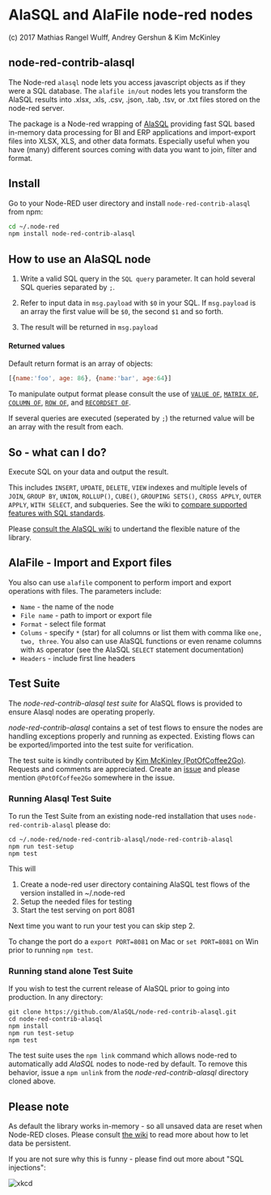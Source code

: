# AlaSQL and AlaFile node-red nodes

(c) 2017 Mathias Rangel Wulff, Andrey Gershun & Kim McKinley 

## node-red-contrib-alasql

The Node-red `alasql` node lets you access javascript objects as if they were a SQL database. The `alafile in/out` nodes lets you transform the AlaSQL results into .xlsx, .xls, .csv, .json, .tab, .tsv, or .txt files stored on the node-red server.

The package is a Node-red wrapping of [AlaSQL](https://github.com/agershun/alasql) providing fast SQL based in-memory data processing for BI and ERP applications and import-export files into XLSX, XLS, and other data formats. Especially useful when you have (many) different sources coming with data you want to join, filter and format.



## Install

Go to your Node-RED user directory and install `node-red-contrib-alasql` from npm:

```bash
cd ~/.node-red
npm install node-red-contrib-alasql
```

## How to use an AlaSQL node

1. Write a valid SQL query in the `SQL query` parameter. It can hold several SQL queries separated by `;`.

2. Refer to input data in `msg.payload` with `$0` in your SQL. If `msg.payload` is an array the first value will be `$0`, the second `$1` and so forth. 

2. The result will be returned in `msg.payload`

#### Returned values

Default return format is an array of objects:  

```js
[{name:'foo', age: 86}, {name:'bar', age:64}]
```

To manipulate output format please consult the use of [`VALUE OF`](https://github.com/agershun/alasql/wiki/Value), [`MATRIX OF`](https://github.com/agershun/alasql/wiki/MATRIX), [`COLUMN OF`](https://github.com/agershun/alasql/wiki/COLUMN), [`ROW OF`](https://github.com/agershun/alasql/wiki/ROW), and [`RECORDSET OF`](https://github.com/agershun/alasql/wiki/RECORDSET).

If several queries are executed (seperated by `;`) the returned value will be an array with the result from each.



##  So - what can I do?

Execute SQL on your data and output the result. 

This includes `INSERT`, `UPDATE`, `DELETE`, `VIEW` indexes and multiple levels of `JOIN`, `GROUP BY`, `UNION`, `ROLLUP()`, `CUBE()`, `GROUPING SETS()`, `CROSS APPLY`, `OUTER APPLY`, `WITH SELECT`, and subqueries. See the wiki to [compare supported features with SQL standards](https://github.com/agershun/alasql/wiki/SQL%20keywords).

Please [consult the AlaSQL wiki](https://github.com/agershun/alasql/wiki/readme) to undertand the flexible nature of the library. 


## AlaFile - Import and Export files

You also can use `alafile` component to perform import and export operations with files. The parameters include:

* `Name` - the name of the node
* `File name` - path to import or export file
* `Format` - select file format 
* `Colums` - specify `*` (star) for all columns or list them with comma like `one, two, three`. You also can use AlaSQL functions or even rename columns with `AS` operator (see the AlaSQL `SELECT` statement documentation)
* `Headers` - include first line headers

## Test Suite
The *node-red-contrib-alasql test suite* for AlaSQL flows is provided to ensure Alasql nodes are operating properly. 


*node-red-contrib-alasql* contains a set of test flows to ensure the nodes are
handling exceptions properly and running as expected. Existing flows can be 
exported/imported into the test suite for verification.


The test suite is kindly contributed by
[Kim McKinley (PotOfCoffee2Go)](http://github.com/potofcoffee2go). Requests and comments are appreciated. Create an 
[issue](https://github.com/AlaSQL/node-red-contrib-alasql/issues) and please mention `@PotOfCoffee2Go` somewhere in the issue.




### Running Alasql Test Suite
To run the Test Suite from an existing node-red installation that uses `node-red-contrib-alasql` please do:

```
cd ~/.node-red/node-red-contrib-alasql/node-red-contrib-alasql
npm run test-setup
npm test
```

This will 

1. Create a node-red user directory containing AlaSQL test flows of
the version installed in ~/.node-red
2. Setup the needed files for testing
3. Start the test serving on port 8081

Next time you want to run your test you can skip step 2.

To change the port do a `export PORT=8081` on Mac or `set PORT=8081` on Win prior to running `npm test`.


### Running stand alone Test Suite
If you wish to test the current release of AlaSQL prior to going into production.
In any directory:

```
git clone https://github.com/AlaSQL/node-red-contrib-alasql.git
cd node-red-contrib-alasql
npm install
npm run test-setup
npm test

```

The test suite uses the `npm link` command which allows node-red to
automatically add *AlaSQL* nodes to node-red by default. To remove this behavior,
issue a `npm unlink` from the *node-red-contrib-alasql* directory cloned above.



## Please note

As default the library works in-memory - so all unsaved data are reset when Node-RED closes. Please consult [the wiki](https://github.com/agershun/alasql/wiki) to read more about how to let data be persistent.  

If you are not sure why this is funny - please find out more about "SQL injections":

![xkcd](https://cloud.githubusercontent.com/assets/1063454/13614823/999e9548-e572-11e5-9661-57a06e8f3fa4.png)




